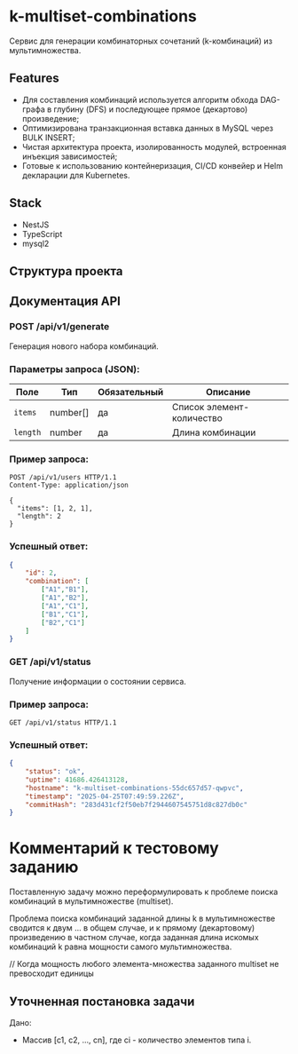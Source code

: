 # k-multiset-combinations

Сервис для генерации комбинаторных сочетаний (k-комбинаций) из мультимножества.

## Features

* Для составления комбинаций используется алгоритм обхода DAG-графа в глубину (DFS) и последующее прямое (декартово) произведение;
* Оптимизирована транзакционная вставка данных в MySQL через BULK INSERT;
* Чистая архитектура проекта, изолированность модулей, встроенная инъекция зависимостей;
* Готовые к использованию контейнеризация, CI/CD конвейер и Helm декларации для Kubernetes.

## Stack

* NestJS
* TypeScript
* mysql2

## Структура проекта

## Документация API

### POST /api/v1/generate

Генерация нового набора комбинаций.

### Параметры запроса (JSON):
| Поле         | Тип     | Обязательный | Описание                     |
|--------------|---------|--------------|------------------------------|
| `items`      | number[]  | да           | Список элемент-количество           |
| `length`   | number  | да           | Длина комбинации                       |

### Пример запроса:
```http
POST /api/v1/users HTTP/1.1
Content-Type: application/json

{
  "items": [1, 2, 1],
  "length": 2
}
```

### Успешный ответ:
```json
{
    "id": 2,
    "combination": [
        ["A1","B1"],
        ["A1","B2"],
        ["A1","C1"],
        ["B1","C1"],
        ["B2","C1"]
    ]
}
```

### GET /api/v1/status

Получение информации о состоянии сервиса.

### Пример запроса:
```http
GET /api/v1/status HTTP/1.1
```

### Успешный ответ:
```json
{
    "status": "ok",
    "uptime": 41686.426413128,
    "hostname": "k-multiset-combinations-55dc657d57-qwpvc",
    "timestamp": "2025-04-25T07:49:59.226Z",
    "commitHash": "283d431cf2f50eb7f2944607545751d8c827db0c"
}
```

# Комментарий к тестовому заданию

Поставленную задачу можно переформулировать к проблеме поиска комбинаций в мультимножестве (multiset).

Проблема поиска комбинаций заданной длины k в мультимножестве сводится к двум ... в общем случае, и к прямому (декартовому) произведению в частном случае, когда заданная длина искомых комбинаций k равна мощности самого мультимножества.

// Когда мощность любого элемента-множества заданного multiset не превосходит единицы

## Уточненная постановка задачи

Дано:
* Массив [c1, c2, ..., cn], где ci - количество элементов типа i.